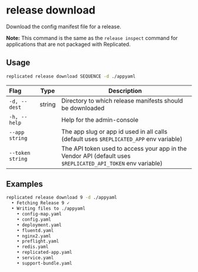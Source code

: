 # release download

Download the config manifest file for a release.

**Note:** This command is the same as the `release inspect` command for applications that are not packaged with Replicated.

## Usage
```bash
replicated release download SEQUENCE -d ./appyaml
```

| Flag                 | Type | Description |
|:----------------------|------|-------------|
| `-d, --dest` | string  | Directory to which release manifests should be downloaded |
| `-h, --help`   |  |          Help for the admin-console |
| `--app string` | |   The app slug or app id used in all calls (default uses `$REPLICATED_APP` env variable) |
| `--token string` | |  The API token used to access your app in the Vendor API (default uses `$REPLICATED_API_TOKEN` env variable) |

## Examples
```bash
replicated release download 9 -d ./appyaml
  • Fetching Release 9 ✓
  • Writing files to ./appyaml
    • config-map.yaml
    • config.yaml
    • deployment.yaml
    • fluentd.yaml
    • nginx2.yaml
    • preflight.yaml
    • redis.yaml
    • replicated-app.yaml
    • service.yaml
    • support-bundle.yaml
```
